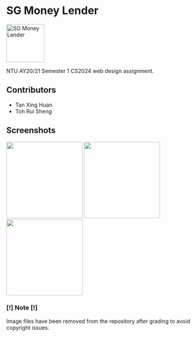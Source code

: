 # SG Money Lender

<p>
  <img src="https://github.com/tanxh34/sg-money-lender/blob/main/img/credit-vine-logo.png" height="100" alt="SG Money Lender" />
</p>

NTU AY20/21 Semester 1 CS2024 web design assignment.

## Contributors
- Tan Xing Huan
- Toh Rui Sheng

## Screenshots
<p>
  <img src="https://github.com/tanxh34/sg-money-lender/blob/main/screenshots/index.png" width="200" />
  <img src="https://github.com/tanxh34/sg-money-lender/blob/main/screenshots/personal-loan.png" width="200" />
  <img src="https://github.com/tanxh34/sg-money-lender/blob/main/screenshots/contact.png" width="200" />
</p>

### [!] Note [!]
Image files have been removed from the repository after grading to avoid copyright issues.
